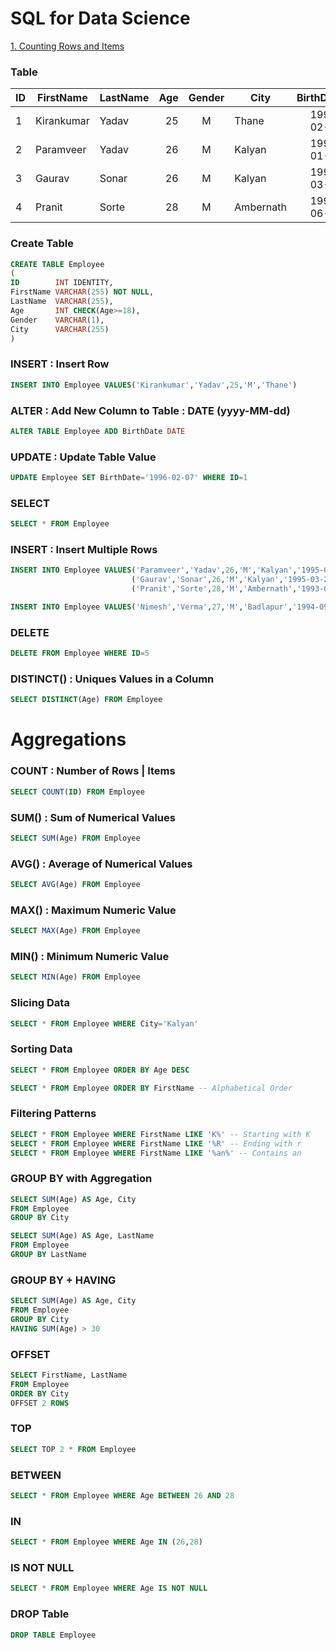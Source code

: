 # SQL for Data Science
<a href='#count'>1. Counting Rows and Items</a>

### Table
| ID | FirstName | LastName | Age | Gender | City | BirthDate | 
| --- | --- | --- | ---: | :---: | --- | ---: |
| 1 | Kirankumar | Yadav | 25 | M | Thane | 1996-02-07 |
| 2 | Paramveer | Yadav | 26 | M | Kalyan | 1995-01-21 |
| 3 | Gaurav | Sonar | 26 | M | Kalyan | 1995-03-21 |
| 4 | Pranit | Sorte | 28 | M | Ambernath | 1993-06-21 |

### Create Table
``` SQL
CREATE TABLE Employee
(
ID        INT IDENTITY,
FirstName VARCHAR(255) NOT NULL,
LastName  VARCHAR(255),
Age       INT CHECK(Age>=18),
Gender    VARCHAR(1),
City      VARCHAR(255) 
)
```

### INSERT : Insert Row
``` SQL
INSERT INTO Employee VALUES('Kirankumar','Yadav',25,'M','Thane')
```

### ALTER : Add New Column to Table : DATE (yyyy-MM-dd)
``` SQL
ALTER TABLE Employee ADD BirthDate DATE 
```

### UPDATE : Update Table Value
``` SQL
UPDATE Employee SET BirthDate='1996-02-07' WHERE ID=1
```

### SELECT
``` SQL
SELECT * FROM Employee 
```

### INSERT : Insert Multiple Rows
``` SQL
INSERT INTO Employee VALUES('Paramveer','Yadav',26,'M','Kalyan','1995-01-21'),
                           ('Gaurav','Sonar',26,'M','Kalyan','1995-03-21'),
                           ('Pranit','Sorte',28,'M','Ambernath','1993-06-21')
```

``` SQL
INSERT INTO Employee VALUES('Nimesh','Verma',27,'M','Badlapur','1994-09-21')
```

### DELETE
``` SQL
DELETE FROM Employee WHERE ID=5
```
                      
### DISTINCT() : Uniques Values in a Column
``` SQL
SELECT DISTINCT(Age) FROM Employee
```

# Aggregations 

<h3 name='count'><strong>COUNT</strong> : Number of Rows | Items</h3>

``` SQL
SELECT COUNT(ID) FROM Employee
```

### SUM() : Sum of Numerical Values
``` SQL
SELECT SUM(Age) FROM Employee
```

### AVG() : Average of Numerical Values
``` SQL
SELECT AVG(Age) FROM Employee
```

### MAX() : Maximum Numeric Value
``` SQL
SELECT MAX(Age) FROM Employee
```

### MIN() : Minimum Numeric Value
``` SQL
SELECT MIN(Age) FROM Employee
```
### Slicing Data 
``` SQL
SELECT * FROM Employee WHERE City='Kalyan'
```

### Sorting Data 
``` SQL
SELECT * FROM Employee ORDER BY Age DESC

SELECT * FROM Employee ORDER BY FirstName -- Alphabetical Order
```
### Filtering Patterns
``` SQL
SELECT * FROM Employee WHERE FirstName LIKE 'K%' -- Starting with K
SELECT * FROM Employee WHERE FirstName LIKE '%R' -- Ending with r
SELECT * FROM Employee WHERE FirstName LIKE '%an%' -- Contains an
```

### GROUP BY with Aggregation
``` SQL
SELECT SUM(Age) AS Age, City 
FROM Employee 
GROUP BY City

SELECT SUM(Age) AS Age, LastName 
FROM Employee 
GROUP BY LastName
```

### GROUP BY + HAVING
``` SQL
SELECT SUM(Age) AS Age, City 
FROM Employee 
GROUP BY City 
HAVING SUM(Age) > 30
```

### OFFSET
``` SQL
SELECT FirstName, LastName
FROM Employee
ORDER BY City
OFFSET 2 ROWS
```

### TOP 
``` SQL
SELECT TOP 2 * FROM Employee
```

### BETWEEN
``` SQL
SELECT * FROM Employee WHERE Age BETWEEN 26 AND 28
```

### IN
``` SQL
SELECT * FROM Employee WHERE Age IN (26,28)
```

### IS NOT NULL
``` SQL
SELECT * FROM Employee WHERE Age IS NOT NULL
```

### DROP Table
```SQL
DROP TABLE Employee
```
